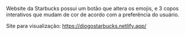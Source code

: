 Website da Starbucks possui um botão que altera os emojis, e 3 copos interativos que mudam de cor de acordo com a preferência do usuário.

Site para visualização: https://diogostarbucks.netlify.app/
